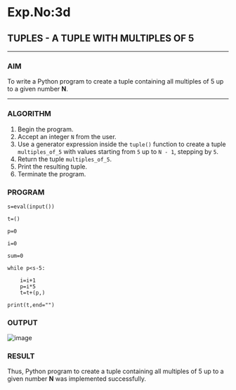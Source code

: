 # Exp.No:3d  
## TUPLES - A TUPLE WITH MULTIPLES OF 5

---

### AIM  
To write a Python program to create a tuple containing all multiples of 5 up to a given number **N**.

---

### ALGORITHM

1. Begin the program.  
2. Accept an integer `N` from the user.  
3. Use a generator expression inside the `tuple()` function to create a tuple `multiples_of_5` with values starting from `5` up to `N - 1`, stepping by `5`.  
4. Return the tuple `multiples_of_5`.  
5. Print the resulting tuple.  
6. Terminate the program.


### PROGRAM
```
s=eval(input())

t=()

p=0

i=0

sum=0

while p<s-5:

    i=i+1
    p=i*5
    t=t+(p,)
    
print(t,end="")
```

### OUTPUT
![image](https://github.com/user-attachments/assets/da06de57-457c-498f-a3af-0100b4d66831)


### RESULT
Thus, Python program to create a tuple containing all multiples of 5 up to a given number **N** was implemented successfully.

